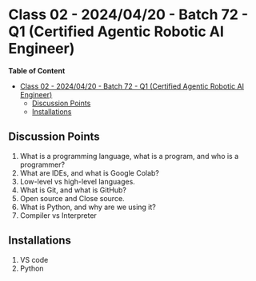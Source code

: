 # Class 02 - 2024/04/20 - Batch 72 - Q1 (Certified Agentic Robotic AI Engineer)

**Table of Content**

- [Class 02 - 2024/04/20 - Batch 72 - Q1 (Certified Agentic Robotic AI Engineer)](#class-02---20240420---batch-72---q1-certified-agentic-robotic-ai-engineer)
  - [Discussion Points](#discussion-points)
  - [Installations](#installations)

## Discussion Points

1. What is a programming language, what is a program, and who is a programmer?
2. What are IDEs, and what is Google Colab?
3. Low-level vs high-level languages.
4. What is Git, and what is GitHub?
5. Open source and Close source.
6. What is Python, and why are we using it?
7. Compiler vs Interpreter

## Installations

1. VS code
2. Python

